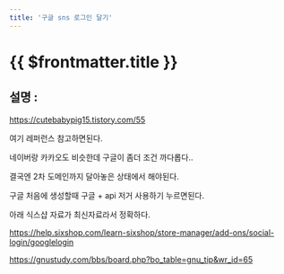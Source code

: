 ```yaml
---
title: '구글 sns 로그인 달기'
---
```


# {{ $frontmatter.title }}


## 설명 :




https://cutebabypig15.tistory.com/55
	


여기 레퍼런스 참고하면된다.

네이버랑 카카오도 비슷한데 구글이 좀더 조건 까다롭다..

결국엔 2차 도메인까지 달아놓은 상태에서 해야된다.

구글 처음에 생성할때 구글 + api 저거 사용하기 누르면된다.

아래 식스샵 자료가 최신자료라서 정확하다.

https://help.sixshop.com/learn-sixshop/store-manager/add-ons/social-login/googlelogin
	


https://gnustudy.com/bbs/board.php?bo_table=gnu_tip&wr_id=65
	
